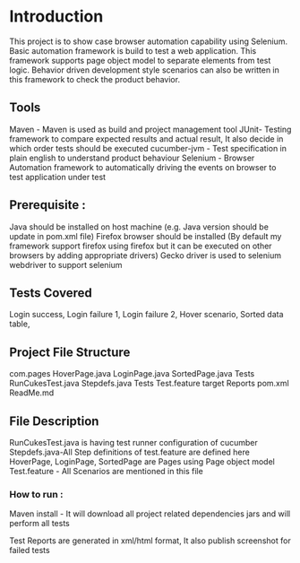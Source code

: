 # Introduction
This project is to show case browser automation capability using Selenium. Basic automation framework is build to test a web application. This framework supports page object model to separate elements from test logic. Behavior driven development style scenarios can also be written in this framework to check the product behavior.

## Tools 
Maven - Maven is used as build and project management tool 
JUnit- Testing framework to compare expected results and actual result, It also decide in which order tests should be executed 
cucumber-jvm - Test specification in plain english to understand product behaviour 
Selenium - Browser Automation framework to automatically driving the events on browser to test application under test 

## Prerequisite : 
Java should be installed on host machine (e.g. Java version should be update in pom.xml file)
Firefox browser should be installed (By default my framework support firefox using firefox but it can be executed on other browsers by adding appropriate drivers)
Gecko driver is used to selenium webdriver to support selenium

## Tests Covered
Login success,
Login failure 1,
Login failure 2,
Hover scenario,
Sorted data table,

## Project File Structure 
com.pages
  HoverPage.java
  LoginPage.java
  SortedPage.java
Tests
  RunCukesTest.java
  Stepdefs.java
Tests
  Test.feature
target
  Reports 
pom.xml
ReadMe.md

## File Description

RunCukesTest.java is having test runner configuration of cucumber
Stepdefs.java-All Step definitions of test.feature are defined here 
HoverPage, LoginPage, SortedPage are Pages using Page object model
Test.feature - All Scenarios are mentioned in this file 

### How to run : 
Maven install - It will download all project related dependencies jars and will perform all tests
 
Test Reports are generated in xml/html format, It also publish screenshot for failed tests

